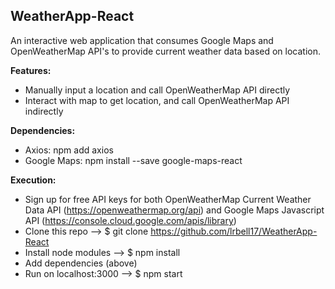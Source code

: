 ## WeatherApp-React

An interactive web application that consumes Google Maps and OpenWeatherMap API's to provide current weather data based on location.

**Features:**
* Manually input a location and call OpenWeatherMap API directly
* Interact with map to get location, and call OpenWeatherMap API indirectly

**Dependencies:** 
* Axios:  npm add axios
* Google Maps: npm install --save google-maps-react

**Execution:**
* Sign up for free API keys for both OpenWeatherMap Current Weather Data API (https://openweathermap.org/api) and Google Maps Javascript API (https://console.cloud.google.com/apis/library) 
* Clone this repo --> $ git clone https://github.com/lrbell17/WeatherApp-React
* Install node modules --> $ npm install
* Add dependencies (above)
* Run on localhost:3000 --> $ npm start


